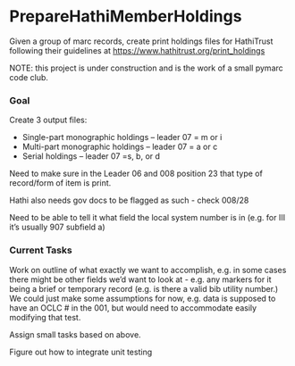 # PrepareHathiMemberHoldings
Given a group of marc records, create print holdings files for HathiTrust following their guidelines at https://www.hathitrust.org/print_holdings

NOTE:  this project is under construction and is the work of a small pymarc code club.


### Goal

Create 3 output files:

- Single-part monographic holdings – leader 07 = m or i
- Multi-part monographic holdings – leader 07 = a or c
- Serial holdings  – leader 07   =s, b, or d

Need to make sure in the Leader 06 and 008 position 23 that type of record/form of item is print.

Hathi also needs gov docs to be flagged as such - check 008/28

Need to be able to tell it what field the local system number is in (e.g. for III it’s usually 907 subfield a)

### Current Tasks 

Work on outline of what exactly we want to accomplish, e.g. in some cases there might be other fields we’d want to look at - e.g. any markers for it being a brief or temporary record (e.g. is there a valid bib utility number.) We could just make some assumptions for now, e.g. data is supposed to have an OCLC # in the 001, but would need to accommodate easily modifying that test. 

Assign small tasks based on above.

Figure out how to integrate unit testing 

